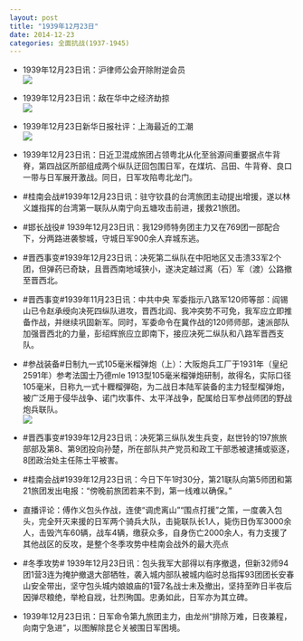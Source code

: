 ```yaml
---
layout: post
title: "1939年12月23日"
date: 2014-12-23
categories: 全面抗战(1937-1945)
---
```


<meta name="referrer" content="no-referrer" />

- 1939年12月23日讯：沪律师公会开除附逆会员 <br/><img src="https://ww2.sinaimg.cn/large/aca367d8jw1enk19sibfdj20ag0b6wfm.jpg" />

- 1939年12月23日讯：敌在华中之经济劫掠 <br/><img src="https://ww1.sinaimg.cn/large/aca367d8jw1enjzj14r3qj20f61ekani.jpg" />

- 1939年12月23日新华日报社评：上海最近的工潮 <br/><img src="https://ww1.sinaimg.cn/large/aca367d8jw1enjxt2qaw5j210n0iiwli.jpg" />

- 1939年12月23日讯：日近卫混成旅团占领粤北从化至翁源间重要据点牛背脊，第四战区所部组成两个纵队迂回包围日军，在煤坑、吕田、牛背脊、良口一带与日军展开激战。同日，日军攻陷粤北龙门。 

- #桂南会战#1939年12月23日讯：驻守钦县的台湾旅团主动提出增援，遂以林义雄指挥的台湾第一联队从南宁向五塘攻击前进，援救21旅团。 

- #邯长战役# 1939年12月23日讯：我129师特务团主力又在769团一部配合下，分两路进袭黎城，守城日军900余人弃城东逃。 

- #晋西事变#1939年12月23日讯：决死第二纵队在中阳地区又击溃33军2个团，但弹药已奇缺，且晋西南地域狭小，遂决定越过离（石）军（渡）公路撤至晋西北。 

- #晋西事变#1939年11月23日讯：中共中央 军委指示八路军120师等部：阎锡山已令赵承绶向决死四纵队进攻，晋西北阎、我冲突势不可免，我军应立即推备作战，并继续巩固新军。同时，军委命令在冀作战的120师师部，速派部队加强晋西北的力量，彭绍辉旅应立即南下，接应决死二纵队和八路军晋西支队。 

- #参战装备#日制九一式105毫米榴弹炮（上）：大阪炮兵工厂于1931年（皇纪2591年）参考法国士乃德mle 1913型105毫米榴弹炮研制，故得名，实际口径105毫米，日称九一式十糎榴弾砲，为二战日本陆军装备的主力轻型榴弹炮，被广泛用于侵华战争、诺门坎事件、太平洋战争，配属给日军参战师团的野战炮兵联队。 <br/><img src="https://ww4.sinaimg.cn/large/aca367d8jw1enjduqfek0j208c0goac7.jpg" />

- #晋西事变#1939年12月23日讯：决死第三纵队发生兵变，赵世铃的197旅旅部部及第8、第9团投向孙楚，所在部队共产党员和政工干部悉被逮捕或驱逐，8团政治处主任陈士平被害。 

- #桂南会战#1939年12月23日讯：今日下午1时30分，第21联队向第5师团和第21旅团发出电报：“傍晚前旅团若来不到，第一线难以确保。” 

- 直播评论：傅作义包头作战，连使“调虎离山”“围点打援”之策，一度袭入包头，完全歼灭来援的日军两个骑兵大队，击毙联队长1人，毙伤日伪军3000余人，击毁汽车60辆，战车4辆，缴获众多，自身伤亡2000余人，有力支援了其他战区的反攻，是整个冬季攻势中桂南会战外的最大亮点 

- #冬季攻势# 1939年12月23日讯：包头我军大部得以有序撤退，但新32师94团1营3连为掩护撤退大部牺牲，袭入城内部队被城内临时总指挥93团团长安春山安全带出，坚守包头城内娘娘庙的1营7名战士未及撤出，坚持至昨日半夜后因弹尽粮绝，举枪自戕，壮烈殉国。忠勇如此，日军亦为其立碑。 

- 1939年12月23日讯：日军命令第九旅团主力，由龙州“排除万难，日夜兼程，向南宁急进”，以图解除昆仑关被围日军困境。 

